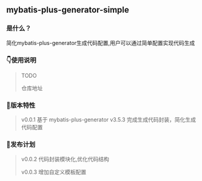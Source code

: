## mybatis-plus-generator-simple

### 是什么？

简化mybatis-plus-generator生成代码配置,用户可以通过简单配置实现代码生成


### 👇使用说明

> TODO
>
> 仓库地址



### 🍕版本特性

> v0.0.1 基于 mybatis-plus-generator v3.5.3 完成生成代码封装，简化生成代码配置


### 🌈发布计划

> v0.0.2 代码封装模块化,优化代码结构
>
> v0.0.3 增加自定义模板配置


